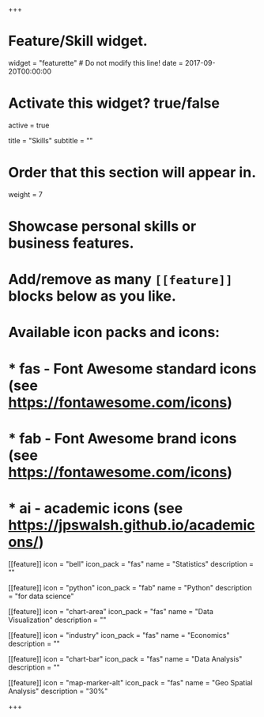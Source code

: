+++
# Feature/Skill widget.
widget = "featurette"  # Do not modify this line!
date = 2017-09-20T00:00:00

# Activate this widget? true/false
active = true

title = "Skills"
subtitle = ""

# Order that this section will appear in.
weight = 7

# Showcase personal skills or business features.
# 
# Add/remove as many `[[feature]]` blocks below as you like.
# 
# Available icon packs and icons:
# * fas - Font Awesome standard icons (see https://fontawesome.com/icons)
# * fab - Font Awesome brand icons (see https://fontawesome.com/icons)
# * ai - academic icons (see https://jpswalsh.github.io/academicons/)

[[feature]]
  icon = "bell"
  icon_pack = "fas"
  name = "Statistics"
  description = ""  

[[feature]]
  icon = "python"
  icon_pack = "fab"
  name = "Python"
  description = "for data science"
  
[[feature]]
  icon = "chart-area"
  icon_pack = "fas"
  name = "Data Visualization"
  description = ""

[[feature]]
  icon = "industry"
  icon_pack = "fas"
  name = "Economics"
  description = ""
  
[[feature]]
  icon = "chart-bar"
  icon_pack = "fas"
  name = "Data Analysis"
  description = ""
  
[[feature]]
  icon = "map-marker-alt"
  icon_pack = "fas"
  name = "Geo Spatial Analysis"
  description = "30%"  

+++
